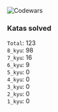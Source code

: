 ![Codewars](https://www.codewars.com/users/PheRum/badges/large)

### Katas solved

`Total`: 123 \
`8_kyu`: 98 \
`7_kyu`: 16 \
`6_kyu`: 9 \
`5_kyu`: 0 \
`4_kyu`: 0 \
`3_kyu`: 0 \
`2_kyu`: 0 \
`1_kyu`: 0
